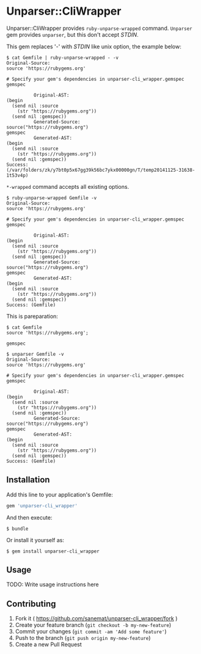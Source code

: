 # Unparser::CliWrapper

Unparser::CliWrapper provides `ruby-unparse-wrapped` command.
`Unparser` gem provides `unparser`, but this don't accept _STDIN_.

This gem replaces '-' with _STDIN_ like unix option, the example below:

```
$ cat Gemfile | ruby-unparse-wrapped - -v
Original-Source:
source 'https://rubygems.org'

# Specify your gem's dependencies in unparser-cli_wrapper.gemspec
gemspec

          Original-AST:
(begin
  (send nil :source
    (str "https://rubygems.org"))
  (send nil :gemspec))
          Generated-Source:
source("https://rubygems.org")
gemspec
          Generated-AST:
(begin
  (send nil :source
    (str "https://rubygems.org"))
  (send nil :gemspec))
Success: (/var/folders/zk/y7bt0p5x67gg39k56bc7ykx00000gn/T/temp20141125-31638-1t53v4p)
```

`*-wrapped` command accepts all existing options.

```
$ ruby-unparse-wrapped Gemfile -v
Original-Source:
source 'https://rubygems.org'

# Specify your gem's dependencies in unparser-cli_wrapper.gemspec
gemspec

          Original-AST:
(begin
  (send nil :source
    (str "https://rubygems.org"))
  (send nil :gemspec))
          Generated-Source:
source("https://rubygems.org")
gemspec
          Generated-AST:
(begin
  (send nil :source
    (str "https://rubygems.org"))
  (send nil :gemspec))
Success: (Gemfile)
```

This is pareparation:

```
$ cat Gemfile
source 'https://rubygems.org';

gemspec

$ unparser Gemfile -v
Original-Source:
source 'https://rubygems.org'

# Specify your gem's dependencies in unparser-cli_wrapper.gemspec
gemspec

          Original-AST:
(begin
  (send nil :source
    (str "https://rubygems.org"))
  (send nil :gemspec))
          Generated-Source:
source("https://rubygems.org")
gemspec
          Generated-AST:
(begin
  (send nil :source
    (str "https://rubygems.org"))
  (send nil :gemspec))
Success: (Gemfile)
```

## Installation

Add this line to your application's Gemfile:

```ruby
gem 'unparser-cli_wrapper'
```

And then execute:

    $ bundle

Or install it yourself as:

    $ gem install unparser-cli_wrapper

## Usage

TODO: Write usage instructions here

## Contributing

1. Fork it ( https://github.com/sanemat/unparser-cli_wrapper/fork )
2. Create your feature branch (`git checkout -b my-new-feature`)
3. Commit your changes (`git commit -am 'Add some feature'`)
4. Push to the branch (`git push origin my-new-feature`)
5. Create a new Pull Request
